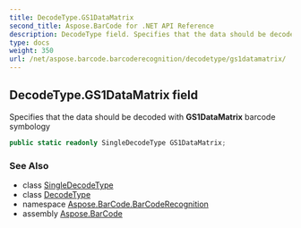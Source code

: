 ```yaml
---
title: DecodeType.GS1DataMatrix
second_title: Aspose.BarCode for .NET API Reference
description: DecodeType field. Specifies that the data should be decoded with GS1DataMatrix barcode symbology
type: docs
weight: 350
url: /net/aspose.barcode.barcoderecognition/decodetype/gs1datamatrix/
---
```

## DecodeType.GS1DataMatrix field

Specifies that the data should be decoded with **GS1DataMatrix** barcode symbology

```csharp
public static readonly SingleDecodeType GS1DataMatrix;
```

### See Also

* class [SingleDecodeType](../../singledecodetype/)
* class [DecodeType](../)
* namespace [Aspose.BarCode.BarCodeRecognition](../../decodetype/)
* assembly [Aspose.BarCode](../../../)


